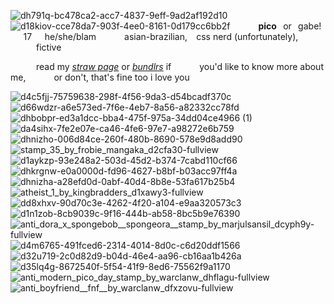 ![dh791q-bc478ca2-acc7-4837-9eff-9ad2af192d10](https://github.com/user-attachments/assets/d11fb751-2898-4750-9430-f154281f1c49)
![d18kiov-cce78da7-903f-4ee0-8161-0d179cc6bb2f](https://github.com/user-attachments/assets/bba3aeb0-630c-4db5-b8f5-df2214f9414a)
⠀⠀⠀⠀**pico**⠀or⠀gabe!⠀⠀17⠀⠀he/she/blam
⠀⠀⠀⠀asian-brazilian,⠀ css nerd (unfortunately),
⠀⠀⠀⠀fictive

⠀⠀⠀⠀read my [*straw page*](https://atliens.straw.page) or [*bundlrs*](https://bundlrs.cc/pennamite) if
⠀⠀⠀⠀you'd like to know more about me,
⠀⠀⠀⠀or don't, that's fine too i love you


![d4c5fjj-75759638-298f-4f56-9da3-d54bcadf370c](https://github.com/user-attachments/assets/44abb888-3bdc-4c75-bf13-4c16cb2574c4)
![d66wdzr-a6e573ed-7f6e-4eb7-8a56-a82332cc78fd](https://github.com/user-attachments/assets/d3bceb59-d44a-432d-907f-960e5ac0b32a) 
![dhbobpr-ed3a1dcc-bba4-475f-975a-34dd04ce4966 (1)](https://github.com/user-attachments/assets/166ad6e2-ec57-42c2-b7d0-a3dbd0195013) ![da4sihx-7fe2e07e-ca46-4fe6-97e7-a98272e6b759](https://github.com/user-attachments/assets/7a6c1ab0-09ca-4830-b3c3-6acb2bce853d)
 ![dhnizho-006d84ce-260f-480b-8690-578e9d8add90](https://github.com/user-attachments/assets/17ff9513-d992-42fe-a9a2-d46f212d8e0c)   ![stamp_35_by_frobie_mangaka_d2cfa30-fullview](https://github.com/user-attachments/assets/dca84ac2-0071-4524-a76e-f88efafe3779)   ![d1aykzp-93e248a2-503d-45d2-b374-7cabd110cf66](https://github.com/user-attachments/assets/be4e22f8-6f18-49fa-ae62-543b79837278) 
 ![dhkrgnw-e0a0000d-fd96-4627-b8bf-b03acc97ff4a](https://github.com/user-attachments/assets/7ed06e13-ca84-4660-99ca-57dc580ce123)  ![dhnizha-a28efd0d-0abf-40d4-8b8e-53fa617b25b4](https://github.com/user-attachments/assets/6f9e3308-b5a4-44b3-8b06-68e3f1ffd2b6)
 ![atheist_1_by_kingbradders_d1xawy3-fullview](https://github.com/user-attachments/assets/0cd7a2e6-aee8-4049-9785-ceacdb6cd3a9) ![dd8xhxv-90d70c3e-4262-4f20-a104-e9aa320573c3](https://github.com/user-attachments/assets/03b4a7f2-1da5-4fcc-b191-a205f0e95eb3) 
 ![d1n1zob-8cb9039c-9f16-444b-ab58-8bc5b9e76390](https://github.com/user-attachments/assets/8a88dda0-39bd-482e-b6be-b72a73e447ba) ![anti_dora_x_spongebob__spongeora__stamp_by_marjulsansil_dcyph9y-fullview](https://github.com/user-attachments/assets/d833eec9-6801-4195-9372-65273fb7a0d9)
![d4m6765-491fced6-2314-4014-8d0c-c6d20ddf1566](https://github.com/user-attachments/assets/18ca40da-3f10-4426-a5ab-b26ad3e0f736) ![d32u719-2c0d82d9-b04d-46e4-aa96-cb16aa1b426a](https://github.com/user-attachments/assets/b86a8ed7-0d42-43de-814a-1a6902fc4faf)
 ![d35lq4g-8672540f-5f54-41f9-8ed6-75562f9a1170](https://github.com/user-attachments/assets/d3e4df0e-55e6-4b83-aef9-15b01d546d1b) ![anti_modern_pico_day_stamp_by_warclanw_dhflagu-fullview](https://github.com/user-attachments/assets/6b766364-575e-4b68-b114-72ddfb54ef34) 
 ![anti_boyfriend__fnf__by_warclanw_dfxzovu-fullview](https://github.com/user-attachments/assets/129b2f17-150b-49ec-b010-15ffff716287)












